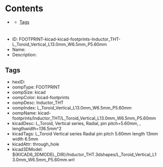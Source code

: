 



Contents
========

* [](#)
	* [Tags](#tags)

# 

- ID: FOOTPRINT-kicad-kicad-footprints-Inductor_THT-L_Toroid_Vertical_L13.0mm_W6.5mm_P5.60mm
- Name: 
- Description: 

## Tags

- hexID: 
- oompType: FOOTPRINT
- oompSize: kicad
- oompColor: kicad-footprints
- oompDesc: Inductor_THT
- oompIndex: L_Toroid_Vertical_L13.0mm_W6.5mm_P5.60mm
- oompName: kicad-footprints/Inductor_THT/L_Toroid_Vertical_L13.0mm_W6.5mm_P5.60mm
- kicadDesc: L_Toroid, Vertical series, Radial, pin pitch=5.60mm, , length*width=13*6.5mm^2
- kicadTags: L_Toroid Vertical series Radial pin pitch 5.60mm  length 13mm width 6.5mm
- kicadAttr: through_hole
- kicad3DModel: ${KICAD6_3DMODEL_DIR}/Inductor_THT.3dshapes/L_Toroid_Vertical_L13.0mm_W6.5mm_P5.60mm.wrl
